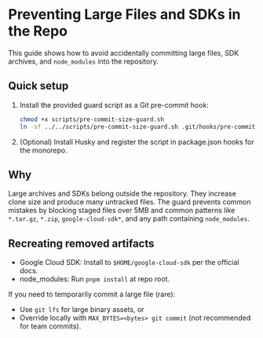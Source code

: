 # Preventing Large Files and SDKs in the Repo

This guide shows how to avoid accidentally committing large files, SDK archives, and `node_modules` into the repository.

Quick setup
-----------
1. Install the provided guard script as a Git pre-commit hook:

   ```bash
   chmod +x scripts/pre-commit-size-guard.sh
   ln -sf ../../scripts/pre-commit-size-guard.sh .git/hooks/pre-commit
   ```

2. (Optional) Install Husky and register the script in package.json hooks for the monorepo.

Why
---
Large archives and SDKs belong outside the repository. They increase clone size and produce many untracked files. The guard prevents common mistakes by blocking staged files over 5MB and common patterns like `*.tar.gz`, `*.zip`, `google-cloud-sdk*`, and any path containing `node_modules`.

Recreating removed artifacts
---------------------------
- Google Cloud SDK: Install to `$HOME/google-cloud-sdk` per the official docs.
- node_modules: Run `pnpm install` at repo root.

If you need to temporarily commit a large file (rare):
- Use `git lfs` for large binary assets, or
- Override locally with `MAX_BYTES=<bytes> git commit` (not recommended for team commits).
